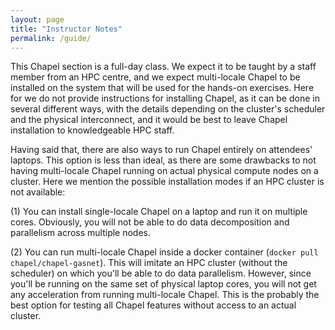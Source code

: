 ```yaml
---
layout: page
title: "Instructor Notes"
permalink: /guide/
---
```


This Chapel section is a full-day class. We expect it to be taught by a staff member from an HPC centre, and we expect multi-locale Chapel to be installed on the system that will be used for the hands-on exercises. Here for we do not provide instructions for installing Chapel, as it can be done in several different ways, with the details depending on the cluster's scheduler and the physical interconnect, and it would be best to leave Chapel installation to knowledgeable HPC staff.

Having said that, there are also ways to run Chapel entirely on attendees' laptops. This option is less than ideal, as there are some drawbacks to not having multi-locale Chapel running on actual physical compute nodes on a cluster. Here we mention the possible installation modes if an HPC cluster is not available:

(1) You can install single-locale Chapel on a laptop and run it on multiple cores. Obviously, you will not be able to do data decomposition and parallelism across multiple nodes.

(2) You can run multi-locale Chapel inside a docker container (`docker pull chapel/chapel-gasnet`). This will imitate an HPC cluster (without the scheduler) on which you'll be able to do data parallelism. However, since you'll be running on the same set of physical laptop cores, you will not get any acceleration from running multi-locale Chapel. This is the probably the best option for testing all Chapel features without access to an actual cluster.
